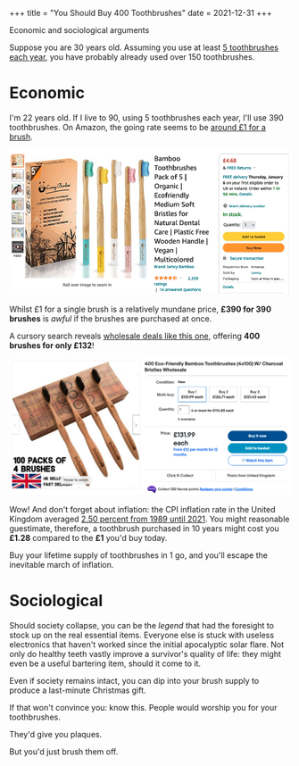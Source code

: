 +++
title = "You Should Buy 400 Toothbrushes"
date = 2021-12-31
+++

Economic and sociological arguments

<!-- more -->

Suppose you are 30 years old. Assuming you use at least [5 toothbrushes each year](https://www.statista.com/statistics/302827/toothbrush-usage-frequency-in-the-uk/), you have probably already used over 150 toothbrushes. 

# Economic

I'm 22 years old. If I live to 90, using 5 toothbrushes each year, I'll use 390 toothbrushes. On Amazon, the going rate seems to be [around £1 for a brush](https://www.amazon.co.uk/Bamboo-Toothbrushes-Ecofriendly-Bristles-Multicolored/dp/B082LVC5GL).

![£1 for a brush](amazon-toothbrush.png)

Whilst £1 for a single brush is a relatively mundane price, **£390 for 390 brushes** is *awful* if the brushes are purchased at once.

A cursory search reveals [wholesale deals like this one](https://www.ebay.co.uk/itm/255265071545), offering **400 brushes for only £132**!

![£1 for a brush](ebay-toothbrush.png)

Wow! And don't forget about inflation: the CPI inflation rate in the United Kingdom averaged [2.50 percent from 1989 until 2021](https://www.ons.gov.uk/economy/inflationandpriceindices/timeseries/l55o/mm23). You might reasonable guestimate, therefore, a toothbrush purchased in 10 years might cost you **£1.28** compared to the **£1** you'd buy today. 

Buy your lifetime supply of toothbrushes in 1 go, and you'll escape the inevitable march of inflation.

# Sociological

Should society collapse, you can be the *legend* that had the foresight to stock up on the real essential items. Everyone else is stuck with useless electronics that haven't worked since the initial apocalyptic solar flare. Not only do healthy teeth vastly improve a survivor's quality of life: they might even be a useful bartering item, should it come to it.

Even if society remains intact, you can dip into your brush supply to produce a last-minute Christmas gift. 

If that won't convince you: know this.
People would worship you for your toothbrushes. 

They'd give you plaques.

But you'd just brush them off.
